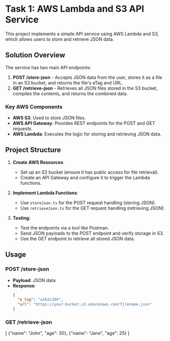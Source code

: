 # Task 1: AWS Lambda and S3 API Service

This project implements a simple API service using AWS Lambda and S3, which allows users to store and retrieve JSON data.

## Solution Overview

The service has two main API endpoints:
1. **POST /store-json** - Accepts JSON data from the user, stores it as a file in an S3 bucket, and returns the file's eTag and URL.
2. **GET /retrieve-json** - Retrieves all JSON files stored in the S3 bucket, compiles the contents, and returns the combined data.

### Key AWS Components

- **AWS S3**: Used to store JSON files.
- **AWS API Gateway**: Provides REST endpoints for the POST and GET requests.
- **AWS Lambda**: Executes the logic for storing and retrieving JSON data.

## Project Structure

1. **Create AWS Resources**:
   - Set up an S3 bucket (ensure it has public access for file retrieval).
   - Create an API Gateway and configure it to trigger the Lambda functions.

2. **Implement Lambda Functions**:
   - Use `storeJson.ts` for the POST request handling (storing JSON).
   - Use `retrieveJson.ts` for the GET request handling (retrieving JSON).

3. **Testing**:
   - Test the endpoints via a tool like Postman.
   - Send JSON payloads to the POST endpoint and verify storage in S3.
   - Use the GET endpoint to retrieve all stored JSON data.

## Usage

### POST /store-json
- **Payload**: JSON data
- **Response**:
  ```json
  {
    "e_tag": "a1b2c3d4",
    "url": "https://your-bucket.s3.amazonaws.com/filename.json"
  }

### GET /retrieve-json

[
  {"name": "John", "age": 30},
  {"name": "Jane", "age": 25}
]




